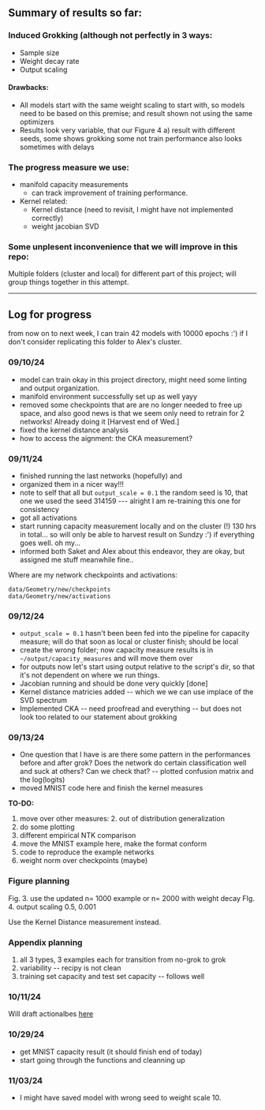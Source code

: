
## Summary of results so far:

### Induced Grokking (although not perfectly in 3 ways:

- Sample size
- Weight decay rate
- Output scaling 

#### Drawbacks: 
- All models start with the same weight scaling to start with, so models need to be based on this premise; and result shown not using the same optimizers
- Results look very variable, that our Figure 4 a) result with different seeds, some shows grokking some not
train performance also looks sometimes with delays 

### The progress measure we use:
- manifold capacity measurements
    - can track improvement of training performance.
- Kernel related:
    - Kernel distance (need to revisit, I might have not implemented correctly)
    - weight jacobian SVD

### Some unplesent inconvenience that we will improve in this repo:
Multiple folders (cluster and local) for different part of this project; will group things together in this attempt.

***

## Log for progress

from now on to next week, I can train 42 models with 10000 epochs :') if I don't consider replicating this folder to Alex's cluster.

### 09/10/24
- model can train okay in this project directory, might need some linting and output organization.
- manifold environment successfully set up as well yayy
- removed some checkpoints that are are no longer needed to free up space, and also good news is that we seem only need to retrain for 2 networks! Already doing it [Harvest end of Wed.]
- fixed the kernel distance analysis
- how to access the aignment: the CKA measurement?

### 09/11/24
- finished running the last networks (hopefully) and 
- organized them in a nicer way!!!
- note to self that all but `output_scale = 0.1` the random seed is 10, that one we used the seed 314159 --- alright I am re-training this one for consistency
- got all activations 
- start running capacity measurement locally and on the cluster (!) 130 hrs in total... so will only be able to harvest result on Sundzy :') if everything goes well. oh my...
- informed both Saket and Alex about this endeavor, they are okay, but assigned me stuff meanwhile fine..

Where are my network checkpoints and activations:

```
data/Geometry/new/checkpoints
data/Geometry/new/activations
```

### 09/12/24
-  `output_scale = 0.1` hasn't been been fed into the pipeline for capacity measure; will do that soon as local or cluster finish; should be local
- create the wrong folder; now capacity measure results is in `~/output/capacity_measures` and will move them over 
- for outputs now let's start using output relative to the script's dir, so that it's not dependent on where we run things.
- Jacobian running and should be done very quickly [done]
- Kernel distance matricies added -- which we we can use implace of the SVD spectrum
- Implemented CKA -- need proofread and everything 
    -- but does not look too related to our statement about grokking

### 09/13/24
- One question that I have is are there some pattern in the performances before and after grok? Does the network do certain classification well and suck at others? Can we check that? -- plotted confusion matrix and the log(logits) 
- moved MNIST code here and finish the kernel measures

**TO-DO:**
1. move over other measures: 
    2. out of distribution generalization 
2. do some plotting 
3. different empirical NTK comparison
4. move the MNIST example here, make the format conform
5. code to reproduce the example networks 
6. weight norm over checkpoints (maybe)



### Figure planning

Fig. 3. use the updated n= 1000 example or n= 2000 with weight decay
FIg. 4. output scaling 0.5, 0.001

Use the Kernel Distance measurement instead.

### Appendix planning

1. all 3 types, 3 examples each for transition from no-grok to grok
2. variability -- recipy is not clean
3. training set capacity and test set capacity -- follows well


### 10/11/24

Will draft actionalbes [here](https://docs.google.com/document/d/1nZqnS2eZhhIALbfL1oMQmlXFDIwmToXLM4VYizSiW4I/edit?tab=t.0)

### 10/29/24

- get MNIST capacity result (it should finish end of today)
- start going through the functions and cleanning up

### 11/03/24

- I might have saved model with wrong seed to weight scale 10.